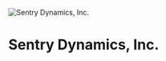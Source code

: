 ![Sentry Dynamics, Inc.](https://sentrydynamics.com/wp-content/uploads/2022/02/logo.svg)

# Sentry Dynamics, Inc.

<!---
sentry-dynamics-dev/sentry-dynamics-dev is a ✨ special ✨ repository because its `README.md` (this file) appears on your GitHub profile.
You can click the Preview link to take a look at your changes.
--->
